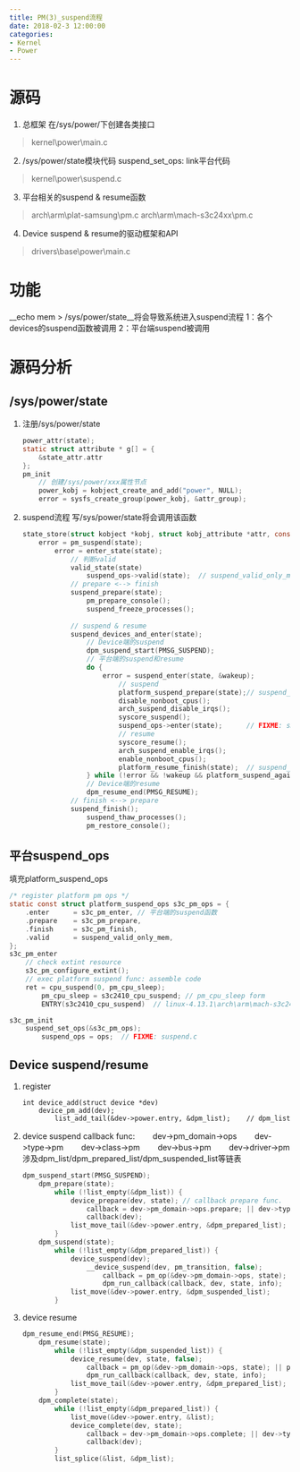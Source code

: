 ```yaml
---
title: PM(3)_suspend流程
date: 2018-02-3 12:00:00
categories:
- Kernel
- Power
---
```


# 源码
1. 总框架
  在/sys/power/下创建各类接口
> kernel\power\main.c

2. /sys/power/state模块代码
  suspend_set_ops: link平台代码
> kernel\power\suspend.c

<!-- more -->
3. 平台相关的suspend & resume函数
> arch\arm\plat-samsung\pm.c
> arch\arm\mach-s3c24xx\pm.c

4. Device suspend & resume的驱动框架和API
> drivers\base\power\main.c

# 功能
__echo mem > /sys/power/state__将会导致系统进入suspend流程
1：各个devices的suspend函数被调用
2：平台端suspend被调用

# 源码分析
## /sys/power/state
1. 注册/sys/power/state
	```c
	power_attr(state);
	static struct attribute * g[] = {
		&state_attr.attr
	};
	pm_init
		// 创建/sys/power/xxx属性节点
		power_kobj = kobject_create_and_add("power", NULL);
		error = sysfs_create_group(power_kobj, &attr_group);
	```

2. suspend流程
	写/sys/power/state将会调用该函数
	```c
	state_store(struct kobject *kobj, struct kobj_attribute *attr, const char *buf, size_t n)
		error = pm_suspend(state);
			error = enter_state(state);
				// 判断valid
				valid_state(state)
					suspend_ops->valid(state);	// suspend_valid_only_mem: 只支持STR模式
				// prepare <--> finish
				suspend_prepare(state);
					pm_prepare_console();
					suspend_freeze_processes();
			
				// suspend & resume
				suspend_devices_and_enter(state);
					// Device端的suspend
					dpm_suspend_start(PMSG_SUSPEND);
					// 平台端的suspend和resume
					do {
						error = suspend_enter(state, &wakeup);
							// suspend
							platform_suspend_prepare(state);// suspend_ops->prepare(): s3c_pm_prepare
							disable_nonboot_cpus();
							arch_suspend_disable_irqs();
							syscore_suspend();
							suspend_ops->enter(state);		// FIXME: s3c_pm_enter
							// resume
							syscore_resume();
							arch_suspend_enable_irqs();
							enable_nonboot_cpus();
							platform_resume_finish(state);	// suspend_ops->finish(): s3c_pm_finish
					} while (!error && !wakeup && platform_suspend_again(state));
					// Device端的resume
					dpm_resume_end(PMSG_RESUME);
				// finish <--> prepare
				suspend_finish();
					suspend_thaw_processes();
					pm_restore_console();
	```

## 平台suspend_ops
填充platform_suspend_ops
```c
/* register platform pm ops */
static const struct platform_suspend_ops s3c_pm_ops = {
	.enter		= s3c_pm_enter,	// 平台端的suspend函数
	.prepare	= s3c_pm_prepare,
	.finish		= s3c_pm_finish,
	.valid		= suspend_valid_only_mem,
};
s3c_pm_enter
	// check extint resource
	s3c_pm_configure_extint();
	// exec platform suspend func: assemble code
	ret = cpu_suspend(0, pm_cpu_sleep);
		pm_cpu_sleep = s3c2410_cpu_suspend;	// pm_cpu_sleep form
		ENTRY(s3c2410_cpu_suspend)	// linux-4.13.1\arch\arm\mach-s3c24xx\sleep-s3c2410.S

s3c_pm_init
	suspend_set_ops(&s3c_pm_ops);
		suspend_ops = ops;	// FIXME: suspend.c
```

## Device suspend/resume
1. register
	```
	int device_add(struct device *dev)
		device_pm_add(dev);
			list_add_tail(&dev->power.entry, &dpm_list);	// dpm_list
	```

2. device suspend
	callback func:
	　　dev->pm_domain->ops
	　　dev->type->pm
	　　dev->class->pm
	　　dev->bus->pm
	　　dev->driver->pm
	涉及dpm_list/dpm_prepared_list/dpm_suspended_list等链表
	```c
	dpm_suspend_start(PMSG_SUSPEND);
		dpm_prepare(state);
			while (!list_empty(&dpm_list)) {
				device_prepare(dev, state);	// callback prepare func.
					callback = dev->pm_domain->ops.prepare; || dev->type->pm->prepare; || callback = dev->class->pm->prepare; || callback = dev->bus->pm->prepare; || callback = dev->driver->pm->prepare;
					callback(dev);
				list_move_tail(&dev->power.entry, &dpm_prepared_list);	// dpm_list -> dpm_prepared_list
			}
		dpm_suspend(state);
			while (!list_empty(&dpm_prepared_list)) {
				device_suspend(dev);
					__device_suspend(dev, pm_transition, false);
						callback = pm_op(&dev->pm_domain->ops, state); || pm_op(dev->type->pm, state); || pm_op(dev->class->pm, state); || pm_op(dev->bus->pm, state); || pm_op(dev->driver->pm, state);
						dpm_run_callback(callback, dev, state, info);
				list_move(&dev->power.entry, &dpm_suspended_list);		// dpm_prepared_list -> dpm_suspended_list
			}
	```

3. device resume
	```c
	dpm_resume_end(PMSG_RESUME);
		dpm_resume(state);
			while (!list_empty(&dpm_suspended_list)) {
				device_resume(dev, state, false);
					callback = pm_op(&dev->pm_domain->ops, state); || pm_op(dev->type->pm, state); || pm_op(dev->class->pm, state); || pm_op(dev->bus->pm, state); || pm_op(dev->driver->pm, state);
					dpm_run_callback(callback, dev, state, info);
				list_move_tail(&dev->power.entry, &dpm_prepared_list);	// dpm_suspended_list -> dpm_prepared_list
			}
		dpm_complete(state);
			while (!list_empty(&dpm_prepared_list)) {
				list_move(&dev->power.entry, &list);
				device_complete(dev, state);
					callback = dev->pm_domain->ops.complete; || dev->type->pm->complete; || dev->class->pm->complete; || dev->bus->pm->complete; || dev->driver->pm->complete;
					callback(dev);
			}
			list_splice(&list, &dpm_list);								// dpm_prepared_list -> dpm_list
	```

